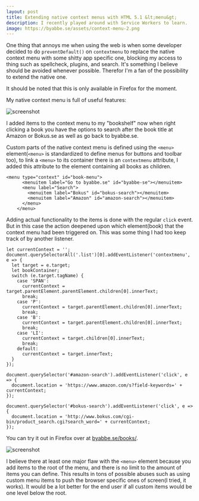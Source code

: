 ```yaml
---
layout: post
title: Extending native context menus with HTML 5.1 &lt;menu&gt;
description: I recently played around with Service Workers to learn.
image: https://byabbe.se/assets/context-menu-2.png
---
```

One thing that annoys me when using the web is when some developer decided to do `preventDefault()` on `contextmenu` to replace the native context menu with some shitty app specific one, blocking my access to thing such as spellcheck, plugins, and search. It's something I believe should be avoided whenever possible. Therefor I'm a fan of the possibility to extend the native one.

It should be noted that this is only available in Firefox for the moment.

My native context menu is full of useful features\:

![screenshot](https://byabbe.se/assets/context-menu-1.png)

I added items to the context menu to my "bookshelf" now when right clicking a book you have the options to search after the book title at Amazon or Bokus.se as well as go back to byabbe.se.

Custom parts of the native context menu is defined using the `<menu>` element(`<menu>` is standardized to define menus for buttons and toolbar too), to link a `<menu>` to its container there is an `contextmenu` attribute, I added this attribute to the element containing all books as children.

<pre><code class="language-html">&lt;menu type="context" id="book-menu">
      &lt;menuitem label="Go to byabbe.se" id="byabbe-se">&lt;/menuitem>
      &lt;menu label="Search">
        &lt;menuitem label="Bokus" id="bokus-search">&lt;/menuitem>
        &lt;menuitem label="Amazon" id="amazon-search">&lt;/menuitem>
      &lt;/menu>
    &lt;/menu></code></pre>

Adding actual functionality to the items is done with the regular `click` event. But in this case the action deepened upon which element(book) that the context menu had been triggered on. This was some thing I had too keep track of by another listener.

<pre><code>let currentContext = '';
document.querySelectorAll('.list')[0].addEventListener('contextmenu', e => {
  let target = e.target;
  let bookContainer;
  switch (e.target.tagName) {
    case 'SPAN':
      currentContext = target.parentElement.parentElement.children[0].innerText;
      break;
    case 'P':
      currentContext = target.parentElement.children[0].innerText;
      break;
    case 'B':
      currentContext = target.parentElement.children[0].innerText;
      break;
    case 'LI':
      currentContext = target.children[0].innerText;
      break;
    default:
      currentContext = target.innerText;
  }
});

document.querySelector('#amazon-search').addEventListener('click', e => {
  document.location = 'https://www.amazon.com/s?field-keywords=' + currentContext;
});

document.querySelector('#bokus-search').addEventListener('click', e => {
  document.location = 'http://www.bokus.com/cgi-bin/product_search.cgi?search_word=' + currentContext;
});</code></pre>

You can try it out in Firefox over at [byabbe.se/books/](https://byabbe.se/books/).

![screenshot](https://byabbe.se/assets/context-menu-2.png)

I believe there at least one major flaw with the `<menu>` element because you add items to the root of the menu, and there is no limit to the amount of items you can define. This results in tons of possible abuses such as using custom menu items to push the browser specific ones of screen(I tried, it works). It would be a lot better for the end user if all custom items would be one level below the root.
